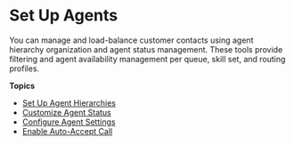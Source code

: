 # Set Up Agents<a name="connect-agents"></a>

You can manage and load\-balance customer contacts using agent hierarchy organization and agent status management\. These tools provide filtering and agent availability management per queue, skill set, and routing profiles\.

**Topics**
+ [Set Up Agent Hierarchies](agent-hierarchy.md)
+ [Customize Agent Status](agent-custom.md)
+ [Configure Agent Settings](configure-agents.md)
+ [Enable Auto\-Accept Call](enable-auto-accept.md)